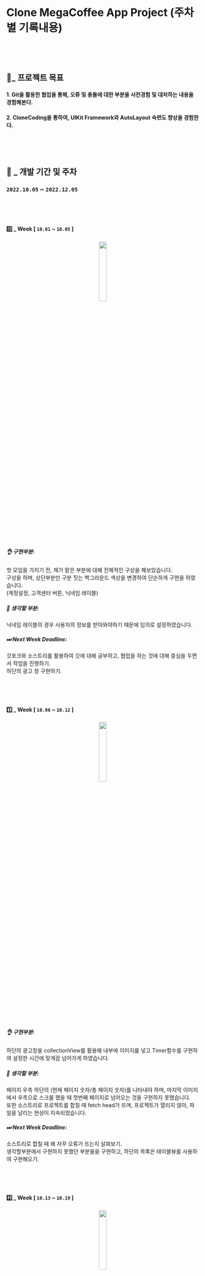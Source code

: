 # Clone MegaCoffee App Project (주차별 기록내용)
&nbsp;


</br>

## 🤝_ 프로젝트 목표
#### 1. Git을 활용한 협업을 통해, 오류 및 충돌에 대한 부분을 사전경험 및 대처하는 내용을 경험해본다.
#### 2. CloneCoding을 통하여, UIKit Framework와 AutoLayout 숙련도 향상을 경험한다.

&nbsp;

</br>

## 🎯 _ 개발 기간 및 주차
### `2022.10.05` ~ `2022.12.05`
&nbsp;

</br>

#### 0️⃣  _ Week [ `10.01` ~ `10.05` ]

<p align="center">
  <img src = "https://user-images.githubusercontent.com/114051946/209294695-e9d9468c-cdb6-4e3e-8794-1f4aad8a3868.png" width="20%" height="20%">
</p>


##### 👌 구현부분:
첫 모임을 가지기 전, 제가 맡은 부분에 대해 전체적인 구상을 해보았습니다. </br>
구상을 하며, 상단부분만 구분 짓는 백그라운드 색상을 변경하여 단순하게 구현을 하였습니다.</br>
(계정설정, 고객센터 버튼, 닉네임 레이블)
##### 🤔 생각할 부분:
닉네임 레이블의 경우 사용자의 정보를 받아와야하기 때문에 임의로 설정하였습니다.
##### ⏭ Next Week Deadline:
깃포크와 소스트리를 활용하여 깃에 대해 공부하고, 협업을 하는 것에 대해 중심을 두면서 작업을 진행하기.</br>
하단의 광고 창 구현하기.

&nbsp;


</br>

#### 1️⃣  _ Week [ `10.06` ~ `10.12` ]


<p align="center">
  <img src = "https://user-images.githubusercontent.com/114051946/209296366-63e4369a-b825-4d31-90c1-88d01eb999c2.gif" width="20%" height="20%">
</p>



##### 👌 구현부분:
하단의 광고창을 collectionView를 활용해 내부에 이미지를 넣고 Timer함수를 구현하여 설정한 시간에 맞게끔 넘어가게 하였습니다. 

##### 🤔 생각할 부분:

페이지 우측 하단의 (현재 페이지 숫자/총 페이지 숫자)를 나타내야 하며, 마지막 이미지에서 우측으로 스크롤 했을 때 첫번째 페이지로 넘어오는 것을 구현하지 못했습니다.</br>
또한 소스트리로 프로젝트를 합칠 때 fetch head가 뜨며, 프로젝트가 열리지 않아, 파일을 날리는 현상이 지속되었습니다.

##### ⏭ Next Week Deadline:

소스트리로 합칠 때 왜 자꾸 오류가 뜨는지 살펴보기.</br>
생각할부분에서 구현하지 못했던 부분들을 구현하고, 하단의 목록은 테이블뷰를 사용하여 구현해오기.









&nbsp;

</br>

#### 2️⃣  _ Week [ `10.13` ~ `10.19` ]

<p align="center">
  <img src = "https://user-images.githubusercontent.com/114051946/209297893-0b59be29-f14d-44fa-8176-718d4520588f.gif" width="20%" height="20%">
</p>



##### 👌 구현부분:
우측 하단의 (현재 페이지 숫자/ 총 페이지 숫자)를 구현하고, 마지막 이미지에서 우측으로 스크롤할 수 있도록 구현했습니다.

##### 🤔 생각할 부분:

원하는 부분의 구현은 성공했지만, 구현의 많은 오류가 있습니다.</br></br>
첫번째. 현재 페이지를 인식하고 다음으로 넘어가야하는데, 고정된 페이지로만 넘어갑니다.</br>
(ex. 1번 이미지에서 강제로 3번 이미지로 스크롤하면, 다시 1번으로 넘어가야하지만, 2번으로 넘어감)</br>

두번째. currentIndex의 숫자로 현재 페이지 숫자를 표시했지만 타이머 함수를 처음부터 구현을 잘못한 까닭에 숫자표시에 오류가 있습니다.</br>

세번째. 매 주 Sourcetree를 통해 프로젝트를 합칠 때마다, fetch head error가 뜨며, 많은 시간이 소요되었습니다.</br>


##### ⏭ Next Week Deadline:

fetch head error를 해결하기 위해, 지금 당장의 구현보단, git에 대해 공부 및 에러 해결에 초점을 맞추기.</br>
전체적인 협업 guide line에 대해 다시 생각해보고 적용해보기.






&nbsp;

</br>

#### 3️⃣  _ Week [ `10.20` ~ `10.26` ]

&nbsp;

</br>

#### 4️⃣  _ Week [ `10.27` ~ `11.02` ]

&nbsp;

</br>

#### 5️⃣  _ Week [ `11.03` ~ `11.09` ]

&nbsp;

</br>


#### 6️⃣  _ Week [ `11.10` ~ `11.16` ]

&nbsp;

</br>

#### 7️⃣  _ Week [ `11.17` ~ `11.23` ]

&nbsp;

</br>

#### 8️⃣  _ Week [ `11.24` ~ `11.30` ]

&nbsp;

</br>

#### 9️⃣  _ Week [ `12.01` ~ `12.06` ] (Final)

&nbsp;

</br>


</br>

## 🧐 _ 소감
#### 1. 이러쿵저러쿵
#### 2. 저러쿵 이러쿵

&nbsp;

</br>
